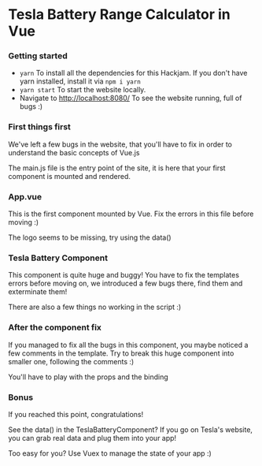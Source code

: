 # Tesla Battery Range Calculator in Vue

### Getting started

* `yarn` To install all the dependencies for this Hackjam. If you don't have yarn installed, install it via `npm i yarn`
* `yarn start` To start the website locally.
* Navigate to [http://localhost:8080/](http://localhost:8080/) To see the website running, full of bugs :)

### First things first

We've left a few bugs in the website, that you'll have to fix in order to understand the basic concepts of Vue.js

The main.js file is the entry point of the site, it is here that your first component is mounted and rendered.

### App.vue

This is the first component mounted by Vue. Fix the errors in this file before moving :)

The logo seems to be missing, try using the data()

### Tesla Battery Component

This component is quite huge and buggy! You have to fix the templates errors before moving on, we introduced a few bugs there, find them and exterminate them!

There are also a few things no working in the script :)

### After the component fix

If you managed to fix all the bugs in this component, you maybe noticed a few comments in the template. Try to break this huge component into smaller one, following the comments :)

You'll have to play with the props and the binding

### Bonus

If you reached this point, congratulations!

See the data() in the TeslaBatteryComponent? If you go on Tesla's website, you can grab real data and plug them into your app!

Too easy for you? Use Vuex to manage the state of your app :)
